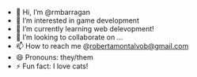- 👋 Hi, I’m @rmbarragan
- 👀 I’m interested in game development
- 🌱 I’m currently learning web delevopment!
- 💞️ I’m looking to collaborate on ...
- 📫 How to reach me @robertamontalvob@gmail.com
- 😄 Pronouns: they/them
- ⚡ Fun fact: I love cats!

<!---
rmbarragan/rmbarragan is a ✨ special ✨ repository because its `README.md` (this file) appears on your GitHub profile.
You can click the Preview link to take a look at your changes.
--->
